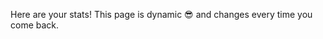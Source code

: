 Here are your stats! This page is dynamic 😎 and changes every time you come back.

<script src="/static/scripts/sitemap.js"></script>
<div id="stats"><div>
<script src="/static/scripts/stats.js"></script>